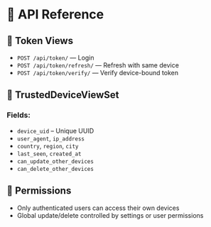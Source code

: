 # 📘 API Reference

## 🔐 Token Views

- `POST /api/token/` — Login
- `POST /api/token/refresh/` — Refresh with same device
- `POST /api/token/verify/` — Verify device-bound token

## 📡 TrustedDeviceViewSet

### Fields:
- `device_uid` – Unique UUID
- `user_agent`, `ip_address`
- `country`, `region`, `city`
- `last_seen`, `created_at`
- `can_update_other_devices`
- `can_delete_other_devices`

## 🔐 Permissions

- Only authenticated users can access their own devices
- Global update/delete controlled by settings or user permissions

